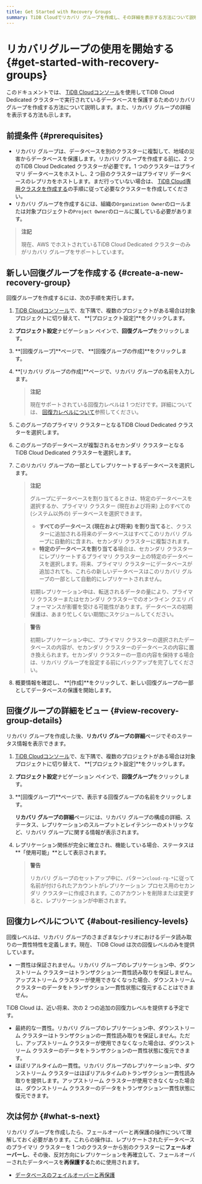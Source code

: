 ```yaml
---
title: Get Started with Recovery Groups
summary: TiDB Cloudでリカバリ グループを作成し、その詳細を表示する方法について説明します。
---
```


# リカバリグループの使用を開始する {#get-started-with-recovery-groups}

このドキュメントでは、 [TiDB Cloudコンソール](https://tidbcloud.com/)を使用してTiDB Cloud Dedicated クラスターで実行されているデータベースを保護するためのリカバリ グループを作成する方法について説明します。また、リカバリ グループの詳細を表示する方法も示します。

## 前提条件 {#prerequisites}

-   リカバリ グループは、データベースを別のクラスターに複製して、地域の災害からデータベースを保護します。リカバリ グループを作成する前に、2 つのTiDB Cloud Dedicated クラスターが必要です。1 つのクラスターはプライマリ データベースをホストし、2 つ目のクラスターはプライマリ データベースのレプリカをホストします。まだ行っていない場合は、 [TiDB Cloud専用クラスタを作成する](/tidb-cloud/create-tidb-cluster.md)の手順に従って必要なクラスターを作成してください。
-   リカバリ グループを作成するには、組織の`Organization Owner`のロールまたは対象プロジェクトの`Project Owner`のロールに属している必要があります。

> **注記**
>
> 現在、AWS でホストされているTiDB Cloud Dedicated クラスターのみがリカバリ グループをサポートしています。

## 新しい回復グループを作成する {#create-a-new-recovery-group}

回復グループを作成するには、次の手順を実行します。

1.  [TiDB Cloudコンソール](https://tidbcloud.com/)で、<mdsvgicon name="icon-left-projects">左下隅で、複数のプロジェクトがある場合は対象プロジェクトに切り替えて、 **[プロジェクト設定]**をクリックします。</mdsvgicon>

2.  **プロジェクト設定**ナビゲーション ペインで、**回復グループ**をクリックします。

3.  **[回復グループ]**ページで、 **[回復グループの作成]**をクリックします。

4.  **[リカバリ グループの作成]**ページで、リカバリ グループの名前を入力します。

    > **注記**
    >
    > 現在サポートされている回復力レベルは 1 つだけです。詳細については、 [回復力レベルについて](#about-resiliency-levels)参照してください。

5.  このグループのプライマリ クラスターとなるTiDB Cloud Dedicated クラスターを選択します。

6.  このグループのデータベースが複製されるセカンダリ クラスターとなるTiDB Cloud Dedicated クラスターを選択します。

7.  このリカバリ グループの一部としてレプリケートするデータベースを選択します。

    > **注記**
    >
    > グループにデータベースを割り当てるときは、特定のデータベースを選択するか、プライマリ クラスター (現在および将来) 上のすべての (システム以外の) データベースを選択できます。
    >
    > -   **すべてのデータベース (現在および将来) を割り当てる**と、クラスターに追加される将来のデータベースはすべてこのリカバリ グループに自動的に含まれ、セカンダリ クラスターに複製されます。
    > -   **特定のデータベースを割り当てる**場合は、セカンダリ クラスターにレプリケートするプライマリ クラスター上の特定のデータベースを選択します。将来、プライマリ クラスターにデータベースが追加されても、これらの新しいデータベースはこのリカバリ グループの一部として自動的にレプリケートされません。
    >
    > 初期レプリケーション中は、転送されるデータの量により、プライマリ クラスターまたはセカンダリ クラスターでのオンライン クエリ パフォーマンスが影響を受ける可能性があります。データベースの初期保護は、あまり忙しくない期間にスケジュールしてください。

    > **警告**
    >
    > 初期レプリケーション中に、プライマリ クラスターの選択されたデータベースの内容が、セカンダリ クラスターのデータベースの内容に置き換えられます。セカンダリ クラスターの一意の内容を保持する場合は、リカバリ グループを設定する前にバックアップを完了してください。

8.  概要情報を確認し、 **[作成]**をクリックして、新しい回復グループの一部としてデータベースの保護を開始します。

## 回復グループの詳細をビュー {#view-recovery-group-details}

リカバリ グループを作成した後、**リカバリ グループの詳細**ページでそのステータス情報を表示できます。

1.  [TiDB Cloudコンソール](https://tidbcloud.com/)で、<mdsvgicon name="icon-left-projects">左下隅で、複数のプロジェクトがある場合は対象プロジェクトに切り替えて、 **[プロジェクト設定]**をクリックします。</mdsvgicon>

2.  **プロジェクト設定**ナビゲーション ペインで、**回復グループ**をクリックします。

3.  **[回復グループ]**ページで、表示する回復グループの名前をクリックします。

    **リカバリ グループの詳細**ページには、リカバリ グループの構成の詳細、ステータス、レプリケーションのスループットとレイテンシーのメトリックなど、リカバリ グループに関する情報が表示されます。

4.  レプリケーション関係が完全に確立され、機能している場合、ステータスは**「使用可能」**として表示されます。

    > **警告**
    >
    > リカバリ グループのセットアップ中に、パターン`cloud-rg-*`に従って名前が付けられたアカウントがレプリケーション プロセス用のセカンダリ クラスターに作成されます。このアカウントを削除または変更すると、レプリケーションが中断されます。

## 回復力レベルについて {#about-resiliency-levels}

回復レベルは、リカバリ グループのさまざまなシナリオにおけるデータ読み取りの一貫性特性を定義します。現在、 TiDB Cloud は次の回復レベルのみを提供しています。

-   一貫性は保証されません。リカバリ グループのレプリケーション中、ダウンストリーム クラスターはトランザクション一貫性読み取りを保証しません。アップストリーム クラスターが使用できなくなった場合、ダウンストリーム クラスターのデータをトランザクション一貫性状態に復元することはできません。

TiDB Cloud は、近い将来、次の 2 つの追加の回復力レベルを提供する予定です。

-   最終的な一貫性。リカバリ グループのレプリケーション中、ダウンストリーム クラスターはトランザクションの一貫性読み取りを保証しません。ただし、アップストリーム クラスターが使用できなくなった場合は、ダウンストリーム クラスターのデータをトランザクションの一貫性状態に復元できます。
-   ほぼリアルタイムの一貫性。リカバリ グループのレプリケーション中、ダウンストリーム クラスターはほぼリアルタイムのトランザクション一貫性読み取りを提供します。アップストリーム クラスターが使用できなくなった場合は、ダウンストリーム クラスターのデータをトランザクション一貫性状態に復元できます。

## 次は何か {#what-s-next}

リカバリ グループを作成したら、フェールオーバーと再保護の操作について理解しておく必要があります。これらの操作は、レプリケートされたデータベースのプライマリ クラスターを 1 つのクラスターから別のクラスターに**フェールオーバーし**、その後、反対方向にレプリケーションを再確立して、フェールオーバーされたデータベースを**再保護する**ために使用されます。

-   [データベースのフェイルオーバーと再保護](/tidb-cloud/recovery-group-failover.md)
